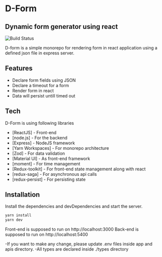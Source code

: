 # D-Form
## Dynamic form generator using react

![Build Status](https://travis-ci.org/joemccann/dillinger.svg?branch=master)

D-form is a simple monorepo for rendering form in react application using a defined json file in express server.

## Features
- Declare form fields using JSON
- Declare a timeout for a form
- Render form in react
- Data will persist untill timed out

## Tech

D-Form is using following libraries

- [ReactJS] - Front-end
- [node.js] - For the backend
- [Express] - NodeJS framework
- [Yarn Workspaces] - For monorepo architecture
- [Zod] - For data validation
- [Material UI] - As front-end framework
- [moment] - For time management
- [Redux-toolkit] - For front-end state management along with react
- [redux-saga] - For asynchronous api calls
- [redux-persist] - For persisting state

## Installation

Install the dependencies and devDependencies and start the server.

```sh
yarn install
yarn dev
```
Front-end is supposed to run on http://localhost:3000
Back-end is supposed to run on http://localhost:5400

-If you want to make any change, please update .env files inside app and apis directory. -All types are declared inside ./types directory
